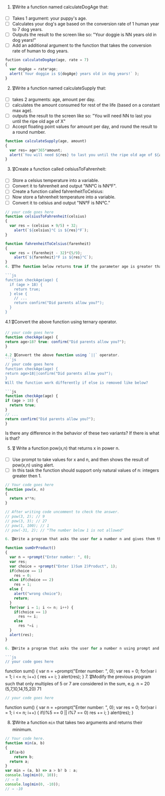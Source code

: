 
 1. 🎖Write a function named calculateDogAge that:
  * [ ] Takes 1 argument: your puppy's age.
  * [ ] Calculates your dog's age based on the conversion rate of 1 human year to 7 dog years.
  * [ ] Outputs the result to the screen like so: "Your doggie is NN years old in dog years!"
  * [ ] Add an additional argument to the function that takes the conversion rate of human to dog years.

```js
fuction calculateDogAge(age, rate = 7)
{
  var dogAge = rate*age;
  alert(`Your doggie is ${dogAge} years old in dog years!` );
}
```
2. 🎖Write a function named calculateSupply that:
  * [ ] takes 2 arguments: age, amount per day.
  * [ ] calculates the amount consumed for rest of the life (based on a constant max age).
  * [ ] outputs the result to the screen like so: "You will need NN to last you until the ripe old age of X"
  * [ ] Accept floating point values for amount per day, and round the result to a round number.

```js
function calculateSupply(age, amount)
{
  var res= age*365*amount;
  alert(`You will need ${res} to last you until the ripe old age of ${age}`);
}
```
3. 🎖Create a function called celsiusToFahrenheit:
  * [ ] Store a celsius temperature into a variable.
  * [ ] Convert it to fahrenheit and output "NN°C is NN°F".
  * [ ] Create a function called fahrenheitToCelsius:
  * [ ] Now store a fahrenheit temperature into a variable.
  * [ ] Convert it to celsius and output "NN°F is NN°C."

```js
// your code goes here
function celsiusToFahrenheit(celsius)
{
  var res = (celsius × 9/5) + 32;
    alert(`${celsius}°C is ${res}°F`);
}

function fahrenheitToCelsius(farenheit)
{
  var res = (farenheit - 32)*(5/9);
    alert(`${farenheit}°F is ${res}°C`);
}
4. 🎖The function below returns true if the parameter age is greater than 18. Otherwise it asks for a confirmation and returns its result:

```js
function checkAge(age) {
  if (age > 18) {
    return true;
  } else {
    // ...
    return confirm("Did parents allow you?");
  }
}
```
  4.1 🎖Convert the above function using ternary operator.
  ```js
  // your code goes here
function checkAge(age) {
  return age>18? true: confirm("Did parents allow you?");
}

  4.2 🎖Convert the above function using `||` operator.
  ```js
  // your code goes here
  function checkAge(age) {
  return age>18||confirm("Did parents allow you?");
}
Will the function work differently if else is removed like below?

```js
function checkAge(age) {
  if (age > 18) {
    return true;
  }
  // ...
  return confirm("Did parents allow you?");
}
```
Is there any difference in the behavior of these two variants? If there is what is that?


5. 🎖 Write a function pow(x,n) that returns x in power n.

  * [ ] Use prompt to take values for x and n, and then shows the result of pow(x,n) using alert.
  * [ ] In this task the function should support only natural values of n: integers greater then 1.

```js
// Your code goes here
function pow(x, n)
{
  return x**n;
}

// After writing code uncomment to check the answer.
// pow(3, 2); // 9
// pow(3, 3); // 27
// pow(1, 100); // 1
// pow(-31, 2); // "The number below 1 is not allowed"

6. 🎖Write a program that asks the user for a number n and gives them the possibility to choose between computing the sum and computing the product of 1,…,n. Return the result accordingly.

function sumOrProduct()
{
  var n = +prompt("Enter number: ", 0);
  var res;
  var choice = +prompt("Enter 1)Sum 2)Product", 1);
  if(choice == 1)
    res = 0;
  else if(choice == 2)
    res = 1; 
  else {
    alert("wrong choice");
    return;
  }
  for(var i = 1; i <= n; i++) {
    if(choice == 1)
      res += i;
    else
      res *=i ;
  }
  alert(res);
}

6. 🎖Write a program that asks the user for a number n using prompt and prints the sum of the numbers 1 to n

```js
// your code goes here
```
function sum()
{
  var n = +prompt("Enter number: ", 0);
  var res = 0;
  for(var i = 1; i <= n; i++) {
    res += i;
  }
  alert(res);
}
7. 🎖Modify the previous program such that only multiples of 5 or 7 are considered in the sum, e.g. n = 20 (5,7,10,14,15,20) 71

```js
// your code goes here
```
function sum()
{
  var n = +prompt("Enter number: ", 0);
  var res = 0;
  for(var i = 1; i <= n; i++) {
    if(i%5 == 0 || i%7 == 0)
      res += i;
  }
  alert(res);
}

8. 🎖Write a function `min` that takes two arguments and returns their minimum.

```js
// Your code here.
function min(a, b)
{
  if(a>b)
    return b;
  return a;
}
var min = (a, b) => a > b? b : a;
console.log(min(0, 10));
// → 0
console.log(min(0, -10));
// → -10
```